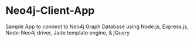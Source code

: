 Neo4j-Client-App
================

Sample App to connect to Neo4j Graph Database using Node.js, Express.js, Node-Neo4j driver, Jade template engine, &amp; jQuery
